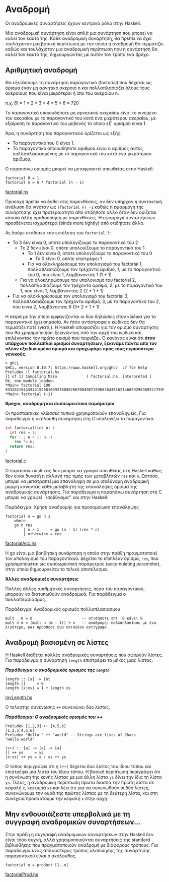 # Αναδρομή

Οι αναδρομικές συναρτήσεις έχουν κεντρικό ρόλο στην Haskell. 

Μια αναδρομική συνάρτηση είναι απλά μια συνάρτηση που μπορεί να καλεί τον εαυτό της. Κάθε αναδρομική συνάρτηση, θα πρέπει να έχει τουλάχιστον μια βασική περίπτωση με την οποία η αναδρομή θα τερματίζει καθώς και τουλάχιστον μια αναδρομική περίπτωση που η συνάρτηση θα καλεί τον εαυτό της, δημιουργώντας με αυτόν τον τρόπο ένα βρόχο.

## Αριθμητική αναδρομή

Θα εξετάσουμε τη συνάρτηση παραγοντικό (factorial) που δέχεται ως όρισμα έναν μη αρνητικό ακέραιο n και πολλαπλασιάζει όλους τους ακέραιους που είναι μικρότεροι ή ίσοι του ακεραίου n.

π.χ. 6! = 1 * 2 * 3 * 4 * 5 * 6 = 720

Το παραγοντικό οποιουδήποτε μη αρνητικού ακεραίου είναι το γινόμενο του ακεραίου με το παραγοντικό του κατά ένα μικρότερου ακεραίου, με εξαίρεση το παραγοντικό του μηδενός το οποίο εξ' ορισμού είναι 1.

Άρα, η συνάρτηση του παραγοντικού ορίζεται ως εξής:
* Το παραγοντικό του 0 είναι 1.
* Το παραγοντικό οποιουδήποτε αριθμού είναι ο αριθμός αυτός πολλαπλασιασμένος με το παραγοντικό του κατά ένα μικρότερου αριθμού.

Ο παραπάνω ορισμός μπορεί να μεταφραστεί απευθείας στην Haskell:

```
factorial 0 = 1
factorial n = n * factorial (n - 1)
```

[factorial.hs](./factorial.hs)

Προσοχή πρέπει να δοθεί στις παρενθέσεις, αν δεν υπήρχαν η συντακτική ανάλυση θα γινόταν ως ```(factorial n) -1``` καθώς η εφαρμογή της συνάρτησης έχει προτεραιότητα από οτιδήποτε άλλο όταν δεν ορίζεται κάποια άλλη ομαδοποίηση με παρενθέσεις. Η εφαρμογή συναρτήσεων προσδένεται ισχυρότερα (binds more tightly) από οτιδήποτε άλλο.

Ας δούμε σταδιακά την εκτέλεση του ```factorial 3```:

* Το 3 δεν είναι 0, οπότε υπολογίζουμε το παραγοντικό του 2
  * Το 2 δεν είναι 0, οπότε υπολογίζουμε το παραγοντικό του 1
    * Το 1 δεν είναι 0, οπότε υπολογίζουμε το παραγοντικό του 0
      * Το 0 είναι 0, οπότε επιστρέφει 1
    * Για να ολοκληρώσουμε τον υπολογισμό του factorial 1, πολλαπλασιάζουμε τον τρέχοντα αριθμό, 1, με το παραγοντικό του 0, που είναι 1, λαμβάνοντας 1 (1 * 1)
  * Για να ολοκληρώσουμε τον υπολογισμό του factorial 2, πολλαπλασιάζουμε τον τρέχοντα αριθμό, 2, με το παραγοντικό του 1, που είναι 1, λαμβάνοντας 2 (2 * 1 * 1)
* Για να ολοκληρώσουμε τον υπολογισμό του factorial 3, πολλαπλασιάζουμε τον τρέχοντα αριθμό, 3, με το παραγοντικό του 2, που είναι 2, λαμβάνοντας 6 (3* 2 * 1 * 1)

Η σειρά με την οποία εμφανίζονται οι δύο δηλώσεις στον κώδικα για το παραγοντικό έχει σημασία. Αν ήταν αντίστροφα ο κώδικας δεν θα τερμάτιζε ποτέ (γιατί;). Η Haskell αποφασίζει για τον ορισμό συνάρτησης που θα χρησιμοποιήσει ξεκινώντας από την αρχή του κώδικα και επιλέγοντας τον πρώτο ορισμό που ταιριάζει. Ο κανόνας είναι ότι **όταν υπάρχουν πολλαπλοί ορισμοί συναρτήσεων, ξεκινάμε πάντα από τον πλέον εξειδικευμένο ορισμό και προχωράμε προς τους περισσότερο γενικούς**.

```
> ghci
GHCi, version 8.10.7: https://www.haskell.org/ghc/  :? for help
Prelude> :l factorial.hs
[1 of 1] Compiling Main             ( factorial.hs, interpreted )
Ok, one module loaded.
*Main> factorial 100
93326215443944152681699238856266700490715968264381621468592963895217599993229915608941463976156518286253697920827223758251185210916864000000000000000000000000
*Main> factorial (-1)

```

**Βρόχοι, αναδρομή και συσσωρευτικοί παράμετροι**

Οι προστακτικές γλώσσες τυπικά χρησιμοποιούν επαναλήψεις. Για παράδειγμα η ακόλουθη συνάρτηση στη C υπολογίζει το παραγοντικό.

```c
int factorial(int n) {
  int res = 1;
  for ( ; n > 1; n--)
    res *= n;
  return res;
}
```

[factorial.c](./factorial.c)

Ο παραπάνω κώδικας δεν μπορεί να γραφεί απευθείας στη Haskell καθώς δεν είναι δυνατή η αλλαγή της τιμής των μεταβλητών ```res``` και ```n```. Ωστόσο, μπορεί να μετατραπεί μια επανάληψη σε μια ισοδύναμη αναδρομική μορφή κάνοντας κάθε μεταβλητή της επανάληψης όρισμα της αναδρομικής συνάρτησης. Για παράδειγμα η παραπάνω συνάρτηση στη C μπορεί να γραφεί ``ισοδύναμα'' και στην Haskell.

Παράδειγμα: Χρήση αναδρομής για προσομοίωση επανάληψης

```
factorial n = go n 1
    where
    go n res
        | n > 1     = go (n - 1) (res * n)
        | otherwise = res
```

[factorialAcc.hs](./factorialAcc.hs)

Η go είναι μια βοηθητική συνάρτηση η οποία στην πράξη πραγματοποιεί τον υπολογισμό του παραγοντικού. Δέχεται το επιπλέον όρισμα, ```res```, που χρησιμοποιείται ως συσσωρευτική παράμετρος (accumulating parameter), στην οποία δημιουργείται το τελικό αποτέλεσμα.

**Άλλες αναδρομικές συναρτήσεις**

Πολλές άλλες αριθμητικές συναρτήσεις, πέρα του παραγοντικού, μπορούν να διατυπωθούν αναδρομικά. Για παράδειγμα ο πολλαπλασιασμός.

Παράδειγμα: Αναδρομικός ορισμός πολλαπλασιασμού

```
mult _ 0 = 0                      -- οτιδήποτε επί  0 κάνει 0
mult n m = (mult n (m - 1)) + n   -- αναδρομή: πολλαπλασίασε με ένα λιγότερο, και πρόσθεσε ένα επιπλέον αντίγραφο
```

## Αναδρομή βασισμένη σε λίστες

Η Haskell διαθέτει πολλές αναδρομικές συναρτήσεις που αφορούν λίστες. Για παράδειγμα η συνάρτηση ```length``` επιστρέφει το μήκος μιας λίστας.

***Παράδειγμα: ο αναδρομικός ορισμός της ```length```***

```
length :: [a] -> Int
length []     = 0
length (x:xs) = 1 + length xs
```

[myLength.hs](./myLength.hs)

Ο τελεστής συνένωσης  ``++``  συνενώνει δύο λίστες.

***Παράδειγμα: Ο αναδρομικός ορισμός του ++***

```
Prelude> [1,2,3] ++ [4,5,6]
[1,2,3,4,5,6]
Prelude> "Hello " ++ "world" -- Strings are lists of Chars
"Hello world"
```

```
(++) :: [a] -> [a] -> [a]
[] ++ ys     = ys
(x:xs) ++ ys = x : xs ++ ys
```

Ο τύπος περιγράφει ότι η ```(++)``` δέχεται δύο λίστες του ίδιου τύπου και επιστρέφει μια λίστα του ίδιου τύπου. Η βασική περίπτωση περιγράφει ότι η συνένωση της κενής λίστας με μια άλλη λίστα ```ys``` δίνει την ίδια τη λίστα ```ys```. Τέλος, η αναδρομική περίπτωση πρώτα διασπά την πρώτη λίστα σε κεφαλή ```x```, και ουρά ```xs``` και λέει ότι για να συνενωθούν οι δύο λίστες, συνενώνουμε την ουρά της πρώτης λίστας με τη δεύτερη λίστα, και στη συνέχεια προσαρτούμε την κεφαλή ```x``` στην αρχή. 

## Μην ενθουσιάζεστε υπερβολικά με τη συγγραφή αναδρομικών συναρτήσεων...

Στην πράξη η συγγραφή αναδρομικών συναρτήσεων στην Haskell δεν είναι τόσο συχνή, αλλά χρησιμοποιούνται συναρτήσεις της standard βιβλιοθήκης που πραγματοποιούν αναδρομή με διάφορους τρόπους. Για παράδειγμα ένας απλούστερος τρόπος υλοποίησης της συνάρτησης παραγοντικού είναι ο ακόλουθος.

```
factorial n = product [1..n]
```

[factorialProd.hs](./factorialProd.hs)